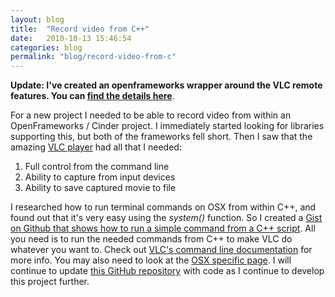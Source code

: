 ```yaml
---
layout: blog
title:  "Record video from C++"
date:   2010-10-13 15:46:54
categories: blog
permalink: "blog/record-video-from-c"
---
```


**Update: I've created an openframeworks wrapper around the VLC remote features. You can [find the details here](http://ofxaddons.com/repos/528)**.

For a new project I needed to be able to record video from within an OpenFrameworks / Cinder project. I immediately started looking for libraries supporting this, but both of the frameworks fell short. Then I saw that the amazing [VLC player](http://www.videolan.org/vlc/) had all that I needed:

1. Full control from the command line
2. Ability to capture from input devices
3. Ability to save captured movie to file

I researched how to run terminal commands on OSX from within C++, and found out that it's very easy using the _system()_ function. So I created a [Gist on Github that shows how to run a simple command from a C++ script](http://gist.github.com/624284). All you need is to run the needed commands from C++ to make VLC do whatever you want to. Check out [VLC's command line documentation](http://wiki.videolan.org/VLC_command-line_help) for more info. You may also need to look at the [OSX specific page](http://wiki.videolan.org/Mac_OS_X). I will continue to update [this GitHub repository](http://github.com/runemadsen/TimeMachine) with code as I continue to develop this project further.